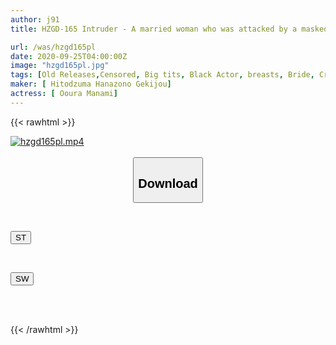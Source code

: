 ```yaml
---
author: j91
title: HZGD-165 Intruder - A married woman who was attacked by a masked black man and fell into the pleasure of a thick dick while squirting - Manami Oura

url: /was/hzgd165pl
date: 2020-09-25T04:00:00Z
image: "hzgd165pl.jpg"
tags: [Old Releases,Censored, Big tits, Black Actor, breasts, Bride, Creampie, Cuckold, Drama, Married Woman, Solowork, Squirting]
maker: [ Hitodzuma Hanazono Gekijou]
actress: [ Ooura Manami]
---
```



{{< rawhtml >}}

<div class="video" data-videoid="3r6e6bmJXdTdO1o">
    <a href="javascript:;">
        <img src="/was/hzgd165pl/hzgd165pl.jpg" width="WIDTH" height="HEIGHT" alt="hzgd165pl.mp4" loading="lazy">
    </a>
</div>

<script type="text/javascript" src="https://j91.asia/asset/on-demand-st.js"></script>

<br>
  <link rel="stylesheet" href="https://j91.asia/asset/bs5.css">
  
  <center>
  <button class="btn btn-primary" type="button" data-bs-toggle="collapse" data-bs-target=".multi-collapse" aria-expanded="false" aria-controls="multiCollapseExample1 multiCollapseExample2"><h2>Download</h2></button></center>
</p>
<div class="row">
  <div class="col">
    <div class="collapse multi-collapse" id="multiCollapseExample1">
      <div class="card card-body">
	      	      <br>
<div class="buttons">  
<p><a href="https://streamtape.to/v/3r6e6bmJXdTdO1o" target="_blank"><button class="btn-hover color-3"><i class="fa fa-download"></i> ST</button></a></p></div>
    </div>
  </div>
</div>
  <div class="col">
    <div class="collapse multi-collapse" id="multiCollapseExample2">
      <div class="card card-body">
	      <br>
<div class="buttons">
<p><a href="https://asnwish.com/nly9pexg1uq6" target="_blank"><button class="btn-hover color-2"><i class="fa fa-download"></i> SW</button></a></p></div>
<br><br>
      </div>
    </div>
  </div>
</div>

{{< /rawhtml >}}